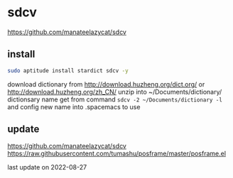 # sdcv
https://github.com/manateelazycat/sdcv

## install
```bash
sudo aptitude install stardict sdcv -y
```

download dictionary from http://download.huzheng.org/dict.org/ or http://download.huzheng.org/zh_CN/
unzip into ~/Documents/dictionary/
dictionsary name get from command `sdcv -2 ~/Documents/dictionary -l`
and config new name into .spacemacs to use

## update

https://github.com/manateelazycat/sdcv
https://raw.githubusercontent.com/tumashu/posframe/master/posframe.el

last update on 2022-08-27
